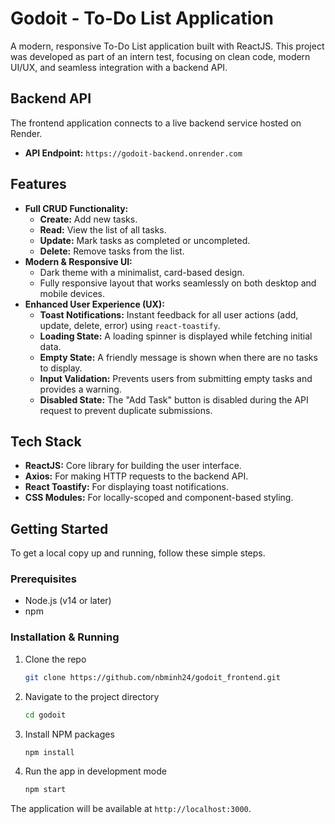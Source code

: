 # Godoit - To-Do List Application

A modern, responsive To-Do List application built with ReactJS. This project was developed as part of an intern test, focusing on clean code, modern UI/UX, and seamless integration with a backend API.

## Backend API

The frontend application connects to a live backend service hosted on Render.

- **API Endpoint:** `https://godoit-backend.onrender.com`

## Features

- **Full CRUD Functionality:**
    - **Create:** Add new tasks.
    - **Read:** View the list of all tasks.
    - **Update:** Mark tasks as completed or uncompleted.
    - **Delete:** Remove tasks from the list.
- **Modern & Responsive UI:**
    - Dark theme with a minimalist, card-based design.
    - Fully responsive layout that works seamlessly on both desktop and mobile devices.
- **Enhanced User Experience (UX):**
    - **Toast Notifications:** Instant feedback for all user actions (add, update, delete, error) using `react-toastify`.
    - **Loading State:** A loading spinner is displayed while fetching initial data.
    - **Empty State:** A friendly message is shown when there are no tasks to display.
    - **Input Validation:** Prevents users from submitting empty tasks and provides a warning.
    - **Disabled State:** The "Add Task" button is disabled during the API request to prevent duplicate submissions.

## Tech Stack

- **ReactJS:** Core library for building the user interface.
- **Axios:** For making HTTP requests to the backend API.
- **React Toastify:** For displaying toast notifications.
- **CSS Modules:** For locally-scoped and component-based styling.

## Getting Started

To get a local copy up and running, follow these simple steps.

### Prerequisites

- Node.js (v14 or later)
- npm

### Installation & Running

1. Clone the repo
   ```sh
   git clone https://github.com/nbminh24/godoit_frontend.git
   ```
2. Navigate to the project directory
   ```sh
   cd godoit
   ```
3. Install NPM packages
   ```sh
   npm install
   ```
4. Run the app in development mode
   ```sh
   npm start
   ```

The application will be available at `http://localhost:3000`.
